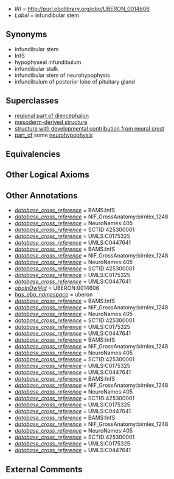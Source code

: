  * *IRI* = http://purl.obolibrary.org/obo/UBERON_0014606
 * *Label* = infundibular stem

## Synonyms

 * infundibular stem
 * InfS
 * hypophyseal infundibulum
 * infundibular stalk
 * infundibular stem of neurohypophysis
 * infundibulum of posterior lobe of pituitary gland

## Superclasses

 * [regional part of diencephalon](../../UBERON/84/UBERON_0002784.md)
 * [mesoderm-derived structure](../../UBERON/20/UBERON_0004120.md)
 * [structure with developmental contribution from neural crest](../../UBERON/14/UBERON_0010314.md)
 * [part_of](../../BFO/50/BFO_0000050.md) some [neurohypophysis](../../UBERON/98/UBERON_0002198.md)

## Equivalencies


## Other Logical Axioms


## Other Annotations

 * *[database_cross_reference](../../ef/oboInOwl#hasDbXref.md)* = BAMS:InfS
 * *[database_cross_reference](../../ef/oboInOwl#hasDbXref.md)* = NIF_GrossAnatomy:birnlex_1248
 * *[database_cross_reference](../../ef/oboInOwl#hasDbXref.md)* = NeuroNames:405
 * *[database_cross_reference](../../ef/oboInOwl#hasDbXref.md)* = SCTID:425300001
 * *[database_cross_reference](../../ef/oboInOwl#hasDbXref.md)* = UMLS:C0175325
 * *[database_cross_reference](../../ef/oboInOwl#hasDbXref.md)* = UMLS:C0447641
 * *[database_cross_reference](../../ef/oboInOwl#hasDbXref.md)* = BAMS:InfS
 * *[database_cross_reference](../../ef/oboInOwl#hasDbXref.md)* = NIF_GrossAnatomy:birnlex_1248
 * *[database_cross_reference](../../ef/oboInOwl#hasDbXref.md)* = NeuroNames:405
 * *[database_cross_reference](../../ef/oboInOwl#hasDbXref.md)* = SCTID:425300001
 * *[database_cross_reference](../../ef/oboInOwl#hasDbXref.md)* = UMLS:C0175325
 * *[database_cross_reference](../../ef/oboInOwl#hasDbXref.md)* = UMLS:C0447641
 * *[oboInOwl#id](../../id/oboInOwl#id.md)* = UBERON:0014606
 * *[has_obo_namespace](../../ce/oboInOwl#hasOBONamespace.md)* = uberon
 * *[database_cross_reference](../../ef/oboInOwl#hasDbXref.md)* = BAMS:InfS
 * *[database_cross_reference](../../ef/oboInOwl#hasDbXref.md)* = NIF_GrossAnatomy:birnlex_1248
 * *[database_cross_reference](../../ef/oboInOwl#hasDbXref.md)* = NeuroNames:405
 * *[database_cross_reference](../../ef/oboInOwl#hasDbXref.md)* = SCTID:425300001
 * *[database_cross_reference](../../ef/oboInOwl#hasDbXref.md)* = UMLS:C0175325
 * *[database_cross_reference](../../ef/oboInOwl#hasDbXref.md)* = UMLS:C0447641
 * *[database_cross_reference](../../ef/oboInOwl#hasDbXref.md)* = BAMS:InfS
 * *[database_cross_reference](../../ef/oboInOwl#hasDbXref.md)* = NIF_GrossAnatomy:birnlex_1248
 * *[database_cross_reference](../../ef/oboInOwl#hasDbXref.md)* = NeuroNames:405
 * *[database_cross_reference](../../ef/oboInOwl#hasDbXref.md)* = SCTID:425300001
 * *[database_cross_reference](../../ef/oboInOwl#hasDbXref.md)* = UMLS:C0175325
 * *[database_cross_reference](../../ef/oboInOwl#hasDbXref.md)* = UMLS:C0447641
 * *[database_cross_reference](../../ef/oboInOwl#hasDbXref.md)* = BAMS:InfS
 * *[database_cross_reference](../../ef/oboInOwl#hasDbXref.md)* = NIF_GrossAnatomy:birnlex_1248
 * *[database_cross_reference](../../ef/oboInOwl#hasDbXref.md)* = NeuroNames:405
 * *[database_cross_reference](../../ef/oboInOwl#hasDbXref.md)* = SCTID:425300001
 * *[database_cross_reference](../../ef/oboInOwl#hasDbXref.md)* = UMLS:C0175325
 * *[database_cross_reference](../../ef/oboInOwl#hasDbXref.md)* = UMLS:C0447641
 * *[database_cross_reference](../../ef/oboInOwl#hasDbXref.md)* = BAMS:InfS
 * *[database_cross_reference](../../ef/oboInOwl#hasDbXref.md)* = NIF_GrossAnatomy:birnlex_1248
 * *[database_cross_reference](../../ef/oboInOwl#hasDbXref.md)* = NeuroNames:405
 * *[database_cross_reference](../../ef/oboInOwl#hasDbXref.md)* = SCTID:425300001
 * *[database_cross_reference](../../ef/oboInOwl#hasDbXref.md)* = UMLS:C0175325
 * *[database_cross_reference](../../ef/oboInOwl#hasDbXref.md)* = UMLS:C0447641

## External Comments

